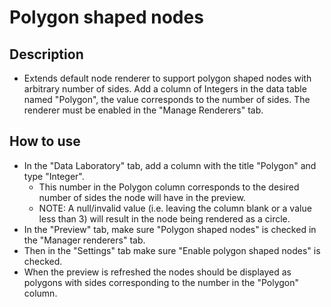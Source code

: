 <h1>Polygon shaped nodes</h1>
<h2>Description</h2>
<ul>
<li>Extends default node renderer to support polygon shaped nodes with arbitrary number of sides. Add a column of Integers in the data table named "Polygon", the value corresponds to the number of sides. The renderer must be enabled in the "Manage Renderers" tab.
</ul>

<h2>How to use</h2>
<ul>
<li>In the "Data Laboratory" tab, add a column with the title "Polygon" and type "Integer".
<ul>
<li> This number in the Polygon column corresponds to the desired number of sides the node will have in the preview.
<li> NOTE: A null/invalid value (i.e. leaving the column blank or a value less than 3) will result in the node being rendered as a circle.
</ul>
<li>In the "Preview" tab, make sure "Polygon shaped nodes" is checked in the "Manager renderers" tab.
<li>Then in the "Settings" tab make sure "Enable polygon shaped nodes" is checked.
<li>When the preview is refreshed the nodes should be displayed as polygons with sides corresponding to the number in the "Polygon" column.
</ul>
